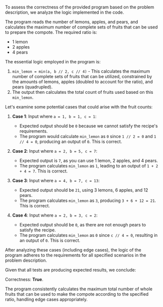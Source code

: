To assess the correctness of the provided program based on the problem description, we analyze the logic implemented in the code.

The program reads the number of lemons, apples, and pears, and calculates the maximum number of complete sets of fruits that can be used to prepare the compote. The required ratio is:
- 1 lemon
- 2 apples
- 4 pears

The essential logic employed in the program is:
1. `min_lemon = min(a, b // 2, c // 4)` - This calculates the maximum number of complete sets of fruits that can be utilized, constrained by the amounts of lemons, apples (doubled to account for the ratio), and pears (quadrupled).
2. The output then calculates the total count of fruits used based on this `min_lemon`.

Let's examine some potential cases that could arise with the fruit counts:

1. **Case 1**: Input where `a = 1, b = 1, c = 1`:
   - Expected output should be `0` because we cannot satisfy the recipe's requirements.
   - The program would calculate `min_lemon` as `0` since `1 // 2 = 0` and `1 // 4 = 0`, producing an output of `0`. This is correct.

2. **Case 2**: Input where `a = 2, b = 5, c = 7`:
   - Expected output is `7`, as you can use 1 lemon, 2 apples, and 4 pears.
   - The program calculates `min_lemon` as `1`, leading to an output of `1 + 2 + 4 = 7`. This is correct.

3. **Case 3**: Input where `a = 4, b = 7, c = 13`:
   - Expected output should be `21`, using 3 lemons, 6 apples, and 12 pears.
   - The program calculates `min_lemon` as `3`, producing `3 + 6 + 12 = 21`. This is correct.

4. **Case 4**: Input where `a = 2, b = 3, c = 2`:
   - Expected output should be `0`, as there are not enough pears to satisfy the recipe.
   - The program calculates `min_lemon` as `0` since `c // 4 = 0`, resulting in an output of `0`. This is correct.

After analyzing these cases (including edge cases), the logic of the program adheres to the requirements for all specified scenarios in the problem description.

Given that all tests are producing expected results, we conclude:

Correctness: **True**. 

The program consistently calculates the maximum total number of whole fruits that can be used to make the compote according to the specified ratio, handling edge cases appropriately.